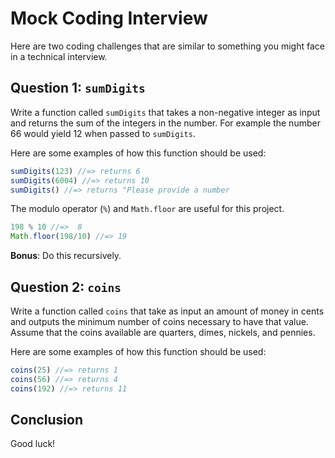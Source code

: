 # Mock Coding Interview 

Here are two coding challenges that are similar to something you might face in a technical interview.

## Question 1: `sumDigits`

Write a function called `sumDigits` that takes a non-negative integer as input and returns the sum of the integers in the number. For example the number 66 would yield 12 when passed to `sumDigits`. 

Here are some examples of how this function should be used: 

```js
sumDigits(123) //=> returns 6
sumDigits(6004) //=> returns 10
sumDigits() //=> returns "Please provide a number
```

The modulo operator (`%`) and `Math.floor` are useful for this project.

```js
198 % 10 //=>  8 
Math.floor(198/10) //=> 19
```

**Bonus**: Do this recursively.

## Question 2: `coins`

Write a function called `coins` that take as input an amount of money in cents and outputs the minimum number of coins necessary to have that value. Assume that the coins available are quarters, dimes, nickels, and pennies.

Here are some examples of how this function should be used: 

```js
coins(25) //=> returns 1
coins(56) //=> returns 4
coins(192) //=> returns 11
```

## Conclusion

Good luck!

